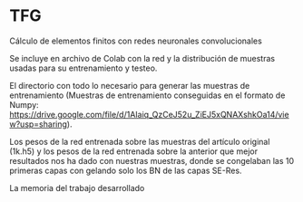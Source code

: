 # TFG
Cálculo de elementos finitos con redes neuronales convolucionales

Se incluye en archivo de Colab con la red y la distribución de muestras usadas para su entrenamiento y testeo.

El directorio con todo lo necesario para generar las muestras de entrenamiento (Muestras de entrenamiento conseguidas en el formato de Numpy: https://drive.google.com/file/d/1AIaiq_QzCeJ52u_ZiEJ5xQNAXshkOa14/view?usp=sharing).

Los pesos de la red entrenada sobre las muestras del artículo original (1k.h5) y los pesos de la red entrenada sobre la anterior que mejor resultados nos ha dado con nuestras muestras, donde se congelaban las 10 primeras capas con gelando solo los BN de las capas SE-Res.

La memoria del trabajo desarrollado
